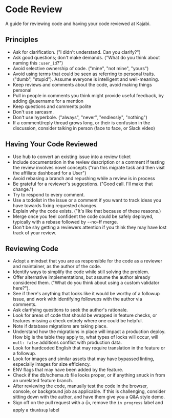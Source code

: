 Code Review
===========

A guide for reviewing code and having your code reviewed at Kajabi.


Principles
----------

* Ask for clarification. ("I didn't understand. Can you clarify?")
* Ask good questions; don't make demands. ("What do you think about naming this
  `:user_id`?")
* Avoid selective ownership of code. ("mine", "not mine", "yours")
* Avoid using terms that could be seen as referring to personal traits. ("dumb",
  "stupid"). Assume everyone is intelligent and well-meaning.
* Keep reviews and comments about the code, avoid making things personal
* Pull in people in comments you think might provide useful feedback, by adding
  @username for a mention
* Keep questions and comments polite
* Don't use sarcasm.
* Don't use hyperbole. ("always", "never", "endlessly", "nothing")
* If a comment/reply thread grows long, or their is confusion in the discussion,
  consider talking in person (face to face, or Slack video)

Having Your Code Reviewed
-------------------------

* Use hub to convert an existing issue into a review ticket
* Include documentation in the review description or a comment if testing
  the review involves novel concepts ("run this migrate task and then visit
  the affiliate dashboard for a User")
* Avoid rebasing a branch and repushing while a review is in process
* Be grateful for a reviewer's suggestions. ("Good call. I'll make that
  change.")
* Try to respond to every comment.
* Use a todolist in the issue or a comment if you want to track ideas you have
  towards fixing requested changes.
* Explain why the code exists. ("It's like that because of these reasons.)
* Merge once you feel confident the code could be safely deployed, typically
  with a rebase followed by --no-ff merge.
* Don't be shy getting a reviewers attention if you think they may have lost
  track of your review.

Reviewing Code
--------------

* Adopt a mindset that you are as responsible for the code as a reviewer and
  maintainer, as the author of the code.
* Identify ways to simplify the code while still solving the problem.
* Offer alternative implementations, but assume the author already considered
  them. ("What do you think about using a custom validator here?").
* See if there's anything that looks like it would be worthy of a followup issue,
  and work with identifying followups with the author via comments.
* Ask clarifying questions to seek the author's rationale.
* Look for areas of code that should be wrapped in feature checks, or features
  missing a check entirely where one could be helpful.
* Note if database migrations are taking place.
* Understand how the migrations in place will impact a production deploy. How big
  is the table they apply to, what types of locks will occur, will `null: false`
  additions conflict with production data.
* Look for hardcoded English that may require translation in the feature or a
  followup.
* Look for images and similar assets that may have bypassed linting, especially
  images for size efficiency.
* ENV flags that may have been added by the feature.
* Check if the db/schema.rb file looks proper, or if anything snuck in from an
  unrelated feature branch.
* After reviewing the code, manually test the code in the browser, console, or
  background job as applicable. If this is challenging, consider sitting down
  with the author, and have them give you a Q&A style demo.
* Sign off on the pull request with a :+1:, remove the `in progress` label and
  apply a `thumbsup` label
